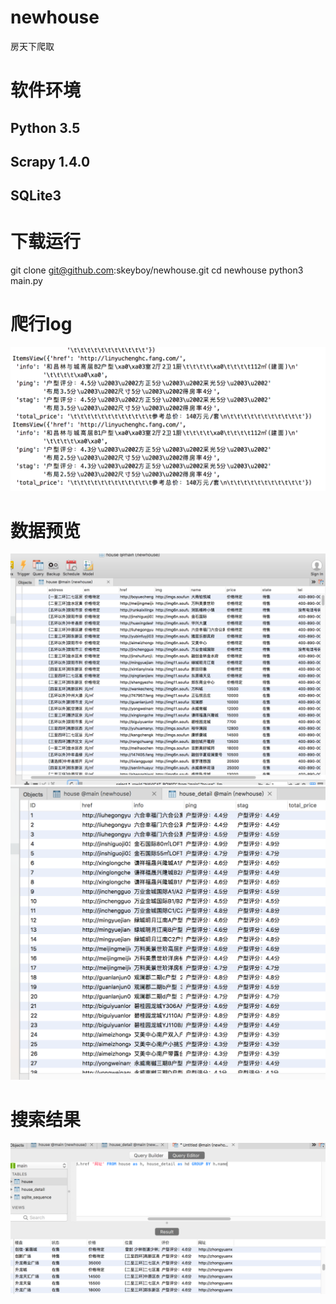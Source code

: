 # newhouse
房天下爬取
# 软件环境

## Python 3.5
## Scrapy 1.4.0 
## SQLite3
# 下载运行
git clone git@github.com:skeyboy/newhouse.git
cd newhouse
python3 main.py
# 爬行log
![](https://github.com/skeyboy/newhouse/blob/master/pic1.png)
# 数据预览
![](https://github.com/skeyboy/newhouse/blob/master/pic2.png)
![](https://github.com/skeyboy/newhouse/blob/master/pic3.png)
# 搜索结果
![](https://github.com/skeyboy/newhouse/blob/master/pic4.png)

